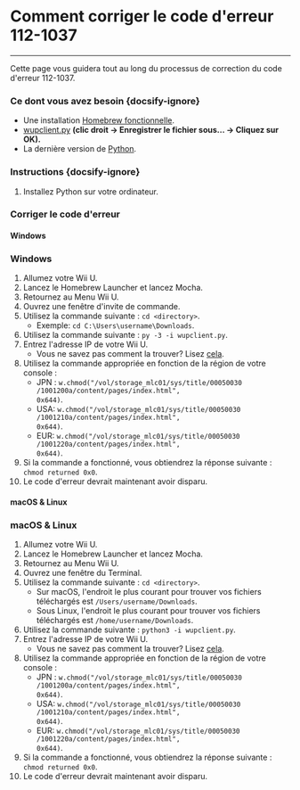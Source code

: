# Comment corriger le code d'erreur 112-1037
---
Cette page vous guidera tout au long du processus de correction du code d'erreur 112-1037.

### Ce dont vous avez besoin {docsify-ignore}

- Une installation [Homebrew fonctionnelle](introduction).
- [wupclient.py](https://raw.githubusercontent.com/Elpunical/mocha/master/ios_mcp/wupclient.py) **(clic droit -> Enregistrer le fichier sous... -> Cliquez sur OK).**
- La dernière version de [Python](https://www.python.org/downloads/).

### Instructions {docsify-ignore}

1. Installez Python sur votre ordinateur.

### Corriger le code d'erreur

<!-- tabs:start -->

#### **Windows**

### Windows

1. Allumez votre Wii U.
1. Lancez le Homebrew Launcher et lancez Mocha.
1. Retournez au Menu Wii U.
1. Ouvrez une fenêtre d'invite de commande.
1. Utilisez la commande suivante : `cd <directory>`.
    - Exemple: <code>cd C:\Users\username<wbr>\Downloads</code>.
1. Utilisez la commande suivante : `py -3 -i wupclient.py`.
1. Entrez l'adresse IP de votre Wii U.
    - Vous ne savez pas comment la trouver? Lisez [cela](find-wiiu-ip-address).
1. Utilisez la commande appropriée en fonction de la région de votre console :
    - JPN : <code>w.chmod("/vol<wbr>/storage_mlc01<wbr>/sys/title/00050030<wbr>/1001200a/content<wbr>/pages<wbr>/index.html", 0x644)</code>.
    - USA: <code>w.chmod("/vol<wbr>/storage_mlc01<wbr>/sys/title/00050030<wbr>/1001210a/content<wbr>/pages<wbr>/index.html", 0x644)</code>.
    - EUR: <code>w.chmod("/vol<wbr>/storage_mlc01<wbr>/sys/title/00050030<wbr>/1001220a/content<wbr>/pages<wbr>/index.html", 0x644)</code>.
1. Si la commande a fonctionné, vous obtiendrez la réponse suivante : `chmod returned 0x0`.
1. Le code d'erreur devrait maintenant avoir disparu.

#### **macOS & Linux**

### macOS & Linux

1. Allumez votre Wii U.
1. Lancez le Homebrew Launcher et lancez Mocha.
1. Retournez au Menu Wii U.
1. Ouvrez une fenêtre du Terminal.
1. Utilisez la commande suivante : `cd <directory>`.
    - Sur macOS, l'endroit le plus courant pour trouver vos fichiers téléchargés est <code>/Users/username<wbr>/Downloads</code>.
    - Sous Linux, l'endroit le plus courant pour trouver vos fichiers téléchargés est <code>/home/username<wbr>/Downloads</code>.
1. Utilisez la commande suivante : `python3 -i wupclient.py`.
1. Entrez l'adresse IP de votre Wii U.
    - Vous ne savez pas comment la trouver? Lisez [cela](find-wiiu-ip-address).
1. Utilisez la commande appropriée en fonction de la région de votre console :
    - JPN : <code>w.chmod("/vol<wbr>/storage_mlc01<wbr>/sys/title/00050030<wbr>/1001200a/content<wbr>/pages<wbr>/index.html", 0x644)</code>.
    - USA: <code>w.chmod("/vol<wbr>/storage_mlc01<wbr>/sys/title/00050030<wbr>/1001210a/content<wbr>/pages<wbr>/index.html", 0x644)</code>.
    - EUR: <code>w.chmod("/vol<wbr>/storage_mlc01<wbr>/sys/title/00050030<wbr>/1001220a/content<wbr>/pages<wbr>/index.html", 0x644)</code>.
1. Si la commande a fonctionné, vous obtiendrez la réponse suivante : `chmod returned 0x0`.
1. Le code d'erreur devrait maintenant avoir disparu.

<!-- tabs:end -->